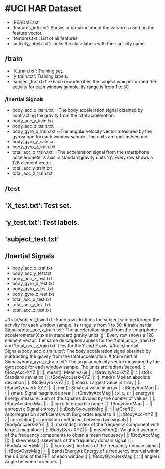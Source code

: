 #  #UCI HAR Dataset
* 'README.txt'
* 'features_info.txt': Shows information about the variables used on the feature vector.
* 'features.txt': List of all features.
* 'activity_labels.txt': Links the class labels with their activity name.
## /train
*  'X_train.txt': Training set.
*  'y_train.txt': Training labels.
*  'subject_train.txt' --Each row identifies the subject who performed the activity for each window sample. Its range is from 1 to 30.
###  /Inertial Signals
*   body_acc_x_train.txt --The body acceleration signal obtained by subtracting the gravity from the total acceleration. 
*   body_acc_y_train.txt
*   body_acc_z_train.txt
*   body_gyro_x_train.txt  --The angular velocity vector measured by the gyroscope for each window sample. The units are radians/second. 
*   body_gyro_y_train.txt
*   body_gyro_z_train.txt
*   total_acc_x_train.txt  --The acceleration signal from the smartphone accelerometer X axis in standard gravity units 'g'. Every row shows a 128 element vector.
*   total_acc_y_train.txt
*   total_acc_z_train.txt
## /test
##  'X_test.txt': Test set.
##  'y_test.txt': Test labels.
##  'subject_test.txt'
##  /Inertial Signals
*   body_acc_x_test.txt
*   body_acc_y_test.txt
*   body_acc_z_test.txt
*   body_gyro_x_test.txt
*   body_gyro_y_test.txt
*   body_gyro_z_test.txt
*   total_acc_x_test.txt
*   total_acc_y_test.txt
*   total_acc_z_test.txt

#'train/subject_train.txt': Each row identifies the subject who performed the activity for each window sample. Its range is from 1 to 30. 
#'train/Inertial Signals/total_acc_x_train.txt': The acceleration signal from the smartphone accelerometer X axis in standard gravity units 'g'. Every row shows a 128 element vector. The same description applies for the 'total_acc_x_train.txt' and 'total_acc_z_train.txt' files for the Y and Z axis. 
#'train/Inertial Signals/body_acc_x_train.txt': The body acceleration signal obtained by subtracting the gravity from the total acceleration. 
#'train/Inertial Signals/body_gyro_x_train.txt': The angular velocity vector measured by the gyroscope for each window sample. The units are radians/second. 
|:	tBodyAcc-XYZ		||:		:||	mean(): Mean value	|
|:	tGravityAcc-XYZ		||:		:||	std(): Standard deviation	|
|:	tBodyAccJerk-XYZ		||:		:||	mad(): Median absolute deviation 	|
|:	tBodyGyro-XYZ		||:		:||	max(): Largest value in array	|
|:	tBodyGyroJerk-XYZ		||:		:||	min(): Smallest value in array	|
|:	tBodyAccMag		||:		:||	sma(): Signal magnitude area	|
|:	tGravityAccMag		||:	x, y, z	:||	energy(): Energy measure. Sum of the squares divided by the number of values. 	|
|:	tBodyAccJerkMag		||:		:||	iqr(): Interquartile range 	|
|:	tBodyGyroMag		||:		:||	entropy(): Signal entropy	|
|:	tBodyGyroJerkMag		||:		:||	arCoeff(): Autorregresion coefficients with Burg order equal to 4	|
|:	fBodyAcc-XYZ		||:		:||	correlation(): correlation coefficient between two signals	|
|:	fBodyAccJerk-XYZ		||:		:||	maxInds(): index of the frequency component with largest magnitude	|
|:	fBodyGyro-XYZ		||:		:||	meanFreq(): Weighted average of the frequency components to obtain a mean frequency	|
|:	fBodyAccMag		||:		:||	skewness(): skewness of the frequency domain signal 	|
|:	fBodyAccJerkMag		||:		:||	kurtosis(): kurtosis of the frequency domain signal 	|
|:	fBodyGyroMag		||:		:||	bandsEnergy(): Energy of a frequency interval within the 64 bins of the FFT of each window.	|
|:	fBodyGyroJerkMag		||:		:||	angle(): Angle between to vectors.	|
